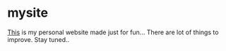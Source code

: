 # mysite
<a href="https://msid01.github.io/mysite/" target="_blank">This</a> is my personal website made just for fun... There are lot of things to improve. Stay tuned..
